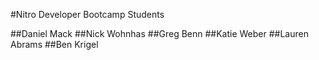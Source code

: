 #Nitro Developer Bootcamp Students

##Daniel Mack
##Nick Wohnhas
##Greg Benn
##Katie Weber
##Lauren Abrams
##Ben Krigel

